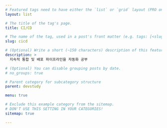 ```yaml
---
# Featured tags need to have either the `list` or `grid` layout (PRO only).
layout: list

# The title of the tag's page.
title: CI/CD

# The name of the tag, used in a post's front matter (e.g. tags: [<slug>]).
slug: cicd

# (Optional) Write a short (~150 characters) description of this featured tag.
description: >
  지속적 통합 및 배포 파이프라인을 자동화 공부

# (Optional) You can disable grouping posts by date.
# no_groups: true

# Parent category for subcategory structure
parent: devstudy

menu: true

# Exclude this example category from the sitemap.
# DON'T USE THIS SETTING IN YOUR CATEGORIES!
sitemap: true

---
```

